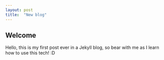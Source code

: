 ```yaml
---
layout: post
title:  "New blog"
---
```


## Welcome

Hello, this is my first post ever in a Jekyll blog, so bear with me as I learn how to use this tech! :D
